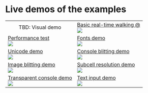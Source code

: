 # Live demos of the examples

<table>
  <tr><td style="text-align: center;">
    TBD: Visual demo
    <!-- <a href="https://alexschrod.github.io/bevy_doryen/examples/?example=demo">Visual demo<br/>
        <img src="https://raw.githubusercontent.com/alexschrod/bevy_doryen/master/demo_thumbnails/demo.png"/>
    </a> -->
</td><td>
    <a href="https://alexschrod.github.io/bevy_doryen/examples/?example=basic">Basic real-time walking @<br/>
        <img src="https://raw.githubusercontent.com/alexschrod/bevy_doryen/master/demo_thumbnails/basic.png"/>
    </a>
</td></tr><tr><td>
    <a href="https://alexschrod.github.io/bevy_doryen/examples/?example=perf">Performance test<br/>
        <img src="https://raw.githubusercontent.com/alexschrod/bevy_doryen/master/demo_thumbnails/perf.png"/>
    </a>
</td><td>
    <a href="https://alexschrod.github.io/bevy_doryen/examples/?example=fonts">Fonts demo<br/>
        <img src="https://raw.githubusercontent.com/alexschrod/bevy_doryen/master/demo_thumbnails/fonts.png"/>
    </a>
</td></tr><tr><td>
    <a href="https://alexschrod.github.io/bevy_doryen/examples/?example=unicode">Unicode demo<br/>
        <img src="https://raw.githubusercontent.com/alexschrod/bevy_doryen/master/demo_thumbnails/unicode.png"/>
    </a>
</td><td>
    <a href="https://alexschrod.github.io/bevy_doryen/examples/?example=blit">Console blitting demo<br/>
        <img src="https://raw.githubusercontent.com/alexschrod/bevy_doryen/master/demo_thumbnails/blit.png"/>
    </a>
</td></tr><tr><td>
    <a href="https://alexschrod.github.io/bevy_doryen/examples/?example=image">Image blitting demo<br/>
        <img src="https://raw.githubusercontent.com/alexschrod/bevy_doryen/master/demo_thumbnails/image.png"/>
    </a>
</td><td>
    <a href="https://alexschrod.github.io/bevy_doryen/examples/?example=subcell">Subcell resolution demo<br/>
        <img src="https://raw.githubusercontent.com/alexschrod/bevy_doryen/master/demo_thumbnails/subcell.png"/>
    </a>
</td></tr><tr><td>
    <a href="https://alexschrod.github.io/bevy_doryen/examples/?example=alpha">Transparent console demo<br/>
        <img src="https://raw.githubusercontent.com/alexschrod/bevy_doryen/master/demo_thumbnails/alpha.png"/>
    </a>
</td><td>
    <a href="https://alexschrod.github.io/bevy_doryen/examples/?example=text_input">Text input demo<br/>
        <img src="https://raw.githubusercontent.com/alexschrod/bevy_doryen/master/demo_thumbnails/text_input.png"/>
    </a>
</td></tr></table>
